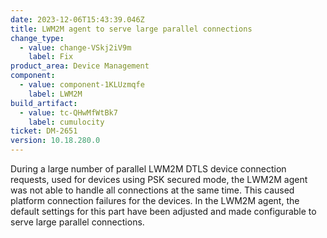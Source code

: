 ```yaml
---
date: 2023-12-06T15:43:39.046Z
title: LWM2M agent to serve large parallel connections
change_type:
  - value: change-VSkj2iV9m
    label: Fix
product_area: Device Management
component:
  - value: component-1KLUzmqfe
    label: LWM2M
build_artifact:
  - value: tc-QHwMfWtBk7
    label: cumulocity
ticket: DM-2651
version: 10.18.280.0
---
```

During a large number of parallel LWM2M DTLS device connection requests, used for devices using PSK secured mode, the LWM2M agent was not able to handle all connections at the same time. This caused platform connection failures for the devices. In the LWM2M agent, the default settings for this part have been adjusted and made configurable to serve large parallel connections.
